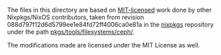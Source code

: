 The files in this directory are based on [MIT-licensed](https://github.com/NixOS/nixpkgs/blob/088d797f12d6d5799ee1e84fd72ff4006ca0e81a/COPYING) work done by other Nixpkgs/NixOS contributors, taken from revision 088d797f12d6d5799ee1e84fd72ff4006ca0e81a in the [nixpkgs](https://github.com/NixOS/nixpkgs/) repository under the path [pkgs/tools/filesystems/ceph/](https://github.com/NixOS/nixpkgs/blob/088d797f12d6d5799ee1e84fd72ff4006ca0e81a/pkgs/development/python-modules/pyquery/).

The modifications made are licensed under the MIT License as well.
